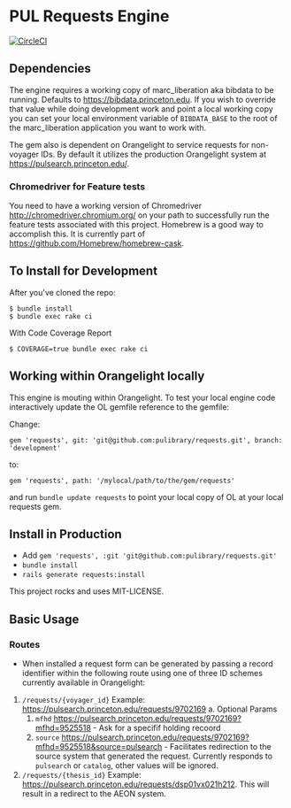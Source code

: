 # PUL Requests Engine

[![CircleCI](https://circleci.com/gh/pulibrary/requests.svg?style=svg)](https://circleci.com/gh/pulibrary/requests)

## Dependencies

The engine requires a working copy of marc_liberation aka bibdata to be running. Defaults to https://bibdata.princeton.edu. If you wish to override that value while doing development work and point a local working copy you can set your local environment variable of ```BIBDATA_BASE``` to the root of the marc_liberation application you want to work with.

The gem also is dependent on Orangelight to service requests for non-voyager IDs. By default it utilizes the production Orangelight system at https://pulsearch.princeton.edu/.

### Chromedriver for Feature tests

You need to have a working version of Chromedriver http://chromedriver.chromium.org/ on your path to successfully run the feature tests associated with this project. Homebrew is a good way to accomplish this. It is currently part of https://github.com/Homebrew/homebrew-cask. 

## To Install for Development

After you've cloned the repo:

```
$ bundle install
$ bundle exec rake ci
```

With Code Coverage Report
```
$ COVERAGE=true bundle exec rake ci
```

## Working within Orangelight locally
This engine is mouting within Orangelight. To test your local engine code interactively update the OL gemfile reference to the gemfile:

Change:
```
gem 'requests', git: 'git@github.com:pulibrary/requests.git', branch: 'development'
```

to:
```
gem 'requests', path: '/mylocal/path/to/the/gem/requests'
```

and run ```bundle update requests``` to point your local copy of OL at your local requests gem.


## Install in Production

* Add ```gem 'requests', :git 'git@github.com:pulibrary/requests.git'```
* ```bundle install```
* ```rails generate requests:install```

This project rocks and uses MIT-LICENSE.

## Basic Usage

### Routes
* When installed a request form can be generated by passing a record identifier within the following route using one of three ID schemes currently available in Orangelight:

1. ```/requests/{voyager_id}``` Example: https://pulsearch.princeton.edu/requests/9702169
  a. Optional Params
    1. ```mfhd``` https://pulsearch.princeton.edu/requests/9702169?mfhd=9525518 - Ask for a specifif holding recoord
    2. ```source``` https://pulsearch.princeton.edu/requests/9702169?mfhd=9525518&source=pulsearch - Facilitates redirection to the source system that generated the request. Currently responds to ```pulsearch``` or ```catalog```, other values will be ignored.
2. ```/requests/{thesis_id}``` Example: https://pulsearch.princeton.edu/requests/dsp01vx021h212. This will result in a redirect to the AEON system.
